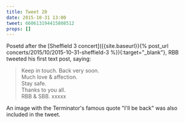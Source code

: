 ```yaml
---
title: Tweet 20
date: 2015-10-31 13:00
tweet: 660613194415808512
props: []
---
```

Posetd after the [Sheffield 3 concert]({{site.baseurl}}{% post_url concerts/2015/10/2015-10-31-sheffield-3 %}){:target="_blank"}, RBB tweeted his first text post, saying:

> Keep in touch. Back very soon.  
> Much love & affection.  
> Stay safe.  
> Thanks to you all.  
> RBB & SBB. xxxxx  

An image with the Terminator's famous quote "I'll be back" was also included in the tweet.

